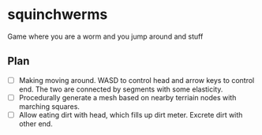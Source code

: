 # squinchwerms

Game where you are a worm and you jump around and stuff

## Plan

- [ ] Making moving around. WASD to control head and arrow keys to control end.
      The two are connected by segments with some elasticity.
- [ ] Procedurally generate a mesh based on nearby terriain nodes with marching
      squares.
- [ ] Allow eating dirt with head, which fills up dirt meter. Excrete dirt with
      other end.

